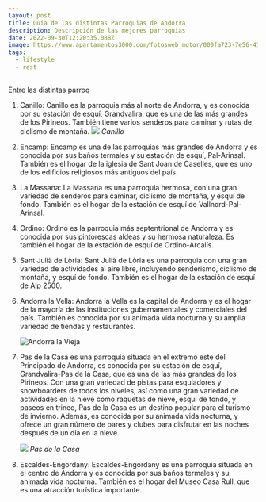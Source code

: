 ```yaml
---
layout: post
title: Guía de las distintas Parroquias de Andorra
description: Descripción de las mejores parroquias
date: 2022-09-30T12:20:35.088Z
image: https://www.apartamentos3000.com/fotosweb_motor/000fa723-7e56-4172-8e91-a72ee68bc938/Restaurante-terraz-Ordino-ORDINO-Estación-Vallnord.jpg
tags:
  - lifestyle
  - rest
---
```

Entre las distintas parroq

1. Canillo: Canillo es la parroquia más al norte de Andorra, y es conocida por su estación de esquí, Grandvalira, que es una de las más grandes de los Pirineos. También tiene varios senderos para caminar y rutas de ciclismo de montaña.
![](https://turistasdeviaje.com/wp-content/uploads/2019/09/Canillo-Andorra-fotos-1.jpg)
*﻿Canillo*


2. Encamp: Encamp es una de las parroquias más grandes de Andorra y es conocida por sus baños termales y su estación de esquí, Pal-Arinsal. También es el hogar de la iglesia de Sant Joan de Caselles, que es uno de los edificios religiosos más antiguos del país.
3. La Massana: La Massana es una parroquia hermosa, con una gran variedad de senderos para caminar, ciclismo de montaña, y esquí de fondo. También es el hogar de la estación de esquí de Vallnord-Pal-Arinsal.
4. Ordino: Ordino es la parroquia más septentrional de Andorra y es conocida por sus pintorescas aldeas y su hermosa naturaleza. Es también el hogar de la estación de esquí de Ordino-Arcalís.
5. Sant Julià de Lòria: Sant Julià de Lòria es una parroquia con una gran variedad de actividades al aire libre, incluyendo senderismo, ciclismo de montaña, y esquí de fondo. También es el hogar de la estación de esquí de Alp 2500.
6. Andorra la Vella: Andorra la Vella es la capital de Andorra y es el hogar de la mayoría de las instituciones gubernamentales y comerciales del país. También es conocida por su animada vida nocturna y su amplia variedad de tiendas y restaurantes.

   ![Andorra la Vieja](https://d19tiqumqauva7.cloudfront.net/var/andorra/storage/images/8/7/5/8/25048578-27-eng-US/1906X960-oficina-turisme-escaldes-engordany.jpg "Andorra la Vieja")
7. Pas de la Casa es una parroquia situada en el extremo este del Principado de Andorra, es conocida por su estación de esquí, Grandvalira-Pas de la Casa, que es una de las más grandes de los Pirineos. Con una gran variedad de pistas para esquiadores y snowboarders de todos los niveles, así como una gran variedad de actividades en la nieve como raquetas de nieve, esquí de fondo, y paseos en trineo, Pas de la Casa es un destino popular para el turismo de invierno. Además, es conocida por su animada vida nocturna, y ofrece un gran número de bares y clubes para disfrutar en las noches después de un día en la nieve.

      ![](https://www.grandvalira.com/sites/default/files/carousel/pasdelacasa_0.jpg)
   *Pas de la Casa*
8. Escaldes-Engordany: Escaldes-Engordany es una parroquia situada en el centro de Andorra y es conocida por sus baños termales y su animada vida nocturna. También es el hogar del Museo Casa Rull, que es una atracción turística importante.